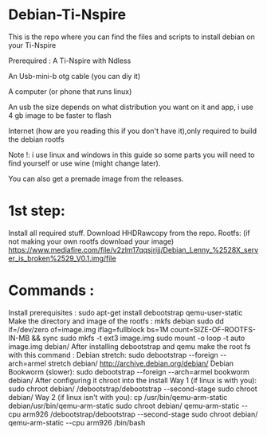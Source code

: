 # Debian-Ti-Nspire

This is the repo where you can find the files and scripts to install debian on your Ti-Nspire

Prerequired :
A Ti-Nspire with Ndless

An Usb-mini-b otg cable (you can diy it)

A computer (or phone that runs linux)

An usb the size depends on what distribution you want on it and app, i use 4 gb image to be faster to flash

Internet (how are you reading this if you don't have it),only required to build the debian rootfs

Note !: i use linux and windows in this guide so some parts you will need to find yourself or use wine (might change later).

You can also get a premade image from the releases.

# 1st step:
Install all required stuff.
Download HHDRawcopy from the repo.
Rootfs: (if not making your own rootfs download your image) 
https://www.mediafire.com/file/v2zlm17qqsjrijj/Debian_Lenny_%2528X_server_is_broken%2529_V0.1.img/file
# Commands :
Install prerequisites :
sudo apt-get install debootstrap qemu-user-static
Make the directory and image of the rootfs : 
mkfs debian
sudo dd if=/dev/zero of=image.img iflag=fullblock bs=1M count=SIZE-OF-ROOTFS-IN-MB && sync
sudo mkfs -t ext3 image.img
sudo mount -o loop -t auto image.img debian/
After installing debootstrap and qemu make the root fs with this command :
Debian stretch: sudo debootstrap --foreign --arch=armel stretch debian/ http://archive.debian.org/debian/
Debian Bookworm (slower): sudo debootstrap --foreign --arch=armel bookworm debian/
After configuring it chroot into the install
Way 1 (if linux is with you):
sudo chroot debian/ /debootstrap/debootstrap --second-stage
sudo chroot debian/
Way 2 (if linux isn't with you):
cp /usr/bin/qemu-arm-static debian/usr/bin/qemu-arm-static
sudo chroot debian/ qemu-arm-static --cpu arm926 /debootstrap/debootstrap --second-stage
sudo chroot debian/ qemu-arm-static --cpu arm926 /bin/bash

